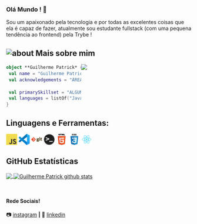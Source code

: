 ### Olá Mundo !  👋

Sou um apaixonado pela tecnologia e por todas as excelentes coisas que ela é capaz de fazer, atualmente sou estudante fullstack (com uma pequena tendência ao frontend) pela Trybe ! 

## <img width="45" alt="about" src="https://raw.github.com/elizarov/elizarov/master/about.png"> Mais sobre mim

<img align="right" width="300" src="https://i2.wp.com/allhtaccess.info/wp-content/uploads/2018/03/programming.gif?fit=1281%2C716&ssl=1" />

```kotlin
object **Guilherme Patrick* {
 val name = "Guilherme Patrick Santos Alves"
 val acknowledgements = "ÁREA DE CONHECIMENTO"
 
 val primarySkillset = "ALGUMAS HABILIDADES"
 val languages = listOf("JavaScript", "HTML", "CSS", "React" , "Liderança", "Comunicação") 
}
```

## **Linguagens e Ferramentas:** 

<code><img height="30" src="https://raw.githubusercontent.com/github/explore/80688e429a7d4ef2fca1e82350fe8e3517d3494d/topics/javascript/javascript.png"></code>
<code><img height="30" src="https://raw.githubusercontent.com/github/explore/80688e429a7d4ef2fca1e82350fe8e3517d3494d/topics/visual-studio-code/visual-studio-code.png"></code>
<code><img height="30" src="https://raw.githubusercontent.com/github/explore/80688e429a7d4ef2fca1e82350fe8e3517d3494d/topics/git/git.png"></code>
<code><img height="30" src="https://raw.githubusercontent.com/github/explore/80688e429a7d4ef2fca1e82350fe8e3517d3494d/topics/terminal/terminal.png"></code>
<code><img height="30" src="https://raw.githubusercontent.com/github/explore/80688e429a7d4ef2fca1e82350fe8e3517d3494d/topics/html/html.png"></code>
<code><img height="30" src="https://raw.githubusercontent.com/github/explore/80688e429a7d4ef2fca1e82350fe8e3517d3494d/topics/css/css.png"></code>
<code><img height="30" src="https://raw.githubusercontent.com/github/explore/80688e429a7d4ef2fca1e82350fe8e3517d3494d/topics/react/react.png"></code>


## **GitHub Estatísticas**

<a href="https://github.com/Gurupreet">
  <img align="center" src="https://github-readme-stats.vercel.app/api/top-langs/?username=guilhermepatrick&theme=dracula&hide_langs_below=1" />
</a>

<a href="https://github.com/Gurupreet">
 <img align="center" src="https://github-readme-stats.vercel.app/api?username=guilhermepatrick&show_icons=true&theme=dracula&line_height=27" alt="Guilherme Patrick github stats"/>
</a>

<!-- [website]: https://codedev.ga/
[twitter]: https://twitter.com/SEUTWITTER
[youtube]: https://www.youtube.com/user/SEUYOUTUBE/ -->
[instagram]: https://www.instagram.com/stronguizao/
[linkedin]: https://www.linkedin.com/in/guilherme-patrick/
<br>

#### Rede Sociais!

<!-- 🏡 [website][website] **|** 
🐦 [twitter][twitter] **|** 
📺 [youtube][youtube] **|**  -->
📷 [instagram][instagram] **|** 
👔 [linkedin][linkedin]

